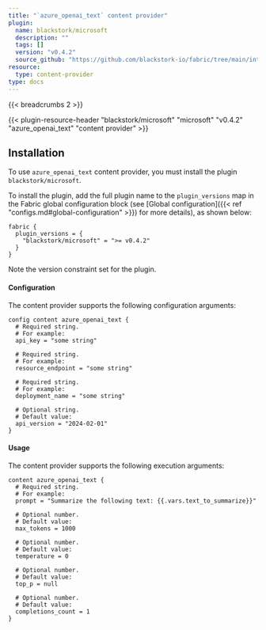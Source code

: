 ```yaml
---
title: "`azure_openai_text` content provider"
plugin:
  name: blackstork/microsoft
  description: ""
  tags: []
  version: "v0.4.2"
  source_github: "https://github.com/blackstork-io/fabric/tree/main/internal/microsoft/"
resource:
  type: content-provider
type: docs
---
```


{{< breadcrumbs 2 >}}

{{< plugin-resource-header "blackstork/microsoft" "microsoft" "v0.4.2" "azure_openai_text" "content provider" >}}

## Installation

To use `azure_openai_text` content provider, you must install the plugin `blackstork/microsoft`.

To install the plugin, add the full plugin name to the `plugin_versions` map in the Fabric global configuration block (see [Global configuration]({{< ref "configs.md#global-configuration" >}}) for more details), as shown below:

```hcl
fabric {
  plugin_versions = {
    "blackstork/microsoft" = ">= v0.4.2"
  }
}
```

Note the version constraint set for the plugin.


#### Configuration

The content provider supports the following configuration arguments:

```hcl
config content azure_openai_text {
  # Required string.
  # For example:
  api_key = "some string"

  # Required string.
  # For example:
  resource_endpoint = "some string"

  # Required string.
  # For example:
  deployment_name = "some string"

  # Optional string.
  # Default value:
  api_version = "2024-02-01"
}
```

#### Usage

The content provider supports the following execution arguments:

```hcl
content azure_openai_text {
  # Required string.
  # For example:
  prompt = "Summarize the following text: {{.vars.text_to_summarize}}"

  # Optional number.
  # Default value:
  max_tokens = 1000

  # Optional number.
  # Default value:
  temperature = 0

  # Optional number.
  # Default value:
  top_p = null

  # Optional number.
  # Default value:
  completions_count = 1
}
```

